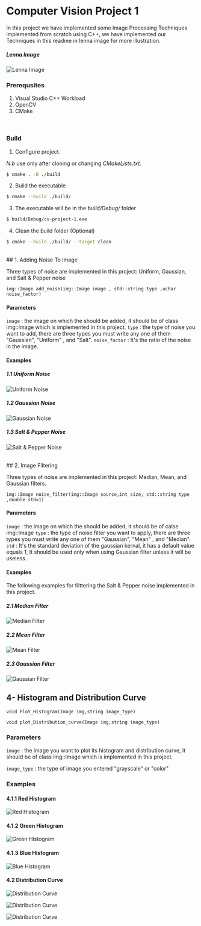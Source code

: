 # Computer Vision Project 1
In this project we have implemented some Image Processing Techniques implemented from scratch using C++, we have implemented our Techniques in this readme in lenna image for more illustration.

##### Lenna Image
![Lenna Image](examples/lennagray.png)
<br>
### Prerequsites
1. Visual Studio C++ Workload
2. OpenCV
3. CMake

<br>

### Build
1. Configure project.

*N.b* use only after cloning or changing *CMakeLists.txt*.
```sh
$ cmake . -B ./build
```
2. Build the executable
```sh
$ cmake --build ./build/
```
3. The executable will be in the *build/Debug/* folder
```sh
$ build/Debug/cv-project-1.exe
```
4. Clean the build folder (Optional)
```sh
$ cmake --build ./build/ --target clean
```


<br>
## 1. Adding Noise To Image

Three types of noise are implemented in this project: Uniform, Gaussian, and Salt & Pepper noise

`img::Image add_noise(img::Image image , std::string type ,uchar noise_factor) `

#### Parameters 

` image ` : the image on which the should be added, it should be of class img::Image which is implemented in this project.
` type ` : the type of noise you want to add, there are three types you must write any one of them "Gaussian", "Uniform" , and "Salt".
` noise_factor ` : It's the ratio of the noise in the image.

#### Examples

##### 1.1 Uniform Noise
![Uniform Noise](examples/uniform_noise.png)

##### 1.2 Gaussian Noise
![Gaussian Noise](examples/gaussian_noise.png)

##### 1.3 Salt & Pepper Noise
![Salt & Pepper Noise](examples/salt_noise.png)

<br>
## 2. Image Filtering

Three types of noise are implemented in this project: Median, Mean, and Gaussian filters.

`img::Image noise_filter(img::Image source,int size, std::string type  ,double std=1) `

#### Parameters 

` image ` : the image on which the should be added, it should be of calse img::Image
` type ` : the type of noise filter you want to apply, there are three types you must write any one of them "Gaussian", "Mean" , and "Median".
` std ` : It's the standard deviation of the gaussian kernal, it has a default value equals 1, It should be used only when using Gaussian filter unless it will be useless.
#### Examples
The following examples for filttering the Salt & Pepper noise implemented in this project.

##### 2.1 Median Filter
![Median Filter](examples/median_filter.png)

##### 2.2 Mean Filter
![Mean Filter](examples/mean_filter.png)

##### 2.3 Gaussian Filter
![Gaussian Filter](examples/gaussian_filter.png)

## 4- Histogram and Distribution Curve

`
void Plot_Histogram(Image img,string image_type)
`

`
void plot_Distribution_curve(Image img,string image_type)
`
### Parameters 

` image ` : the image you want to plot its histogram and distribution curve, it should be of class img::Image which is implemented in this project.

` image_type ` : the type of image you entered "grayscale" or "color"

### Examples
#### 4.1.1 Red Histogram
![Red Histogram](examples/Red_Histogram.png)
#### 4.1.2 Green Histogram
![Green Histogram](examples/Green_Histogram.png)
#### 4.1.3 Blue Histogram
![Blue Histogram](examples/Blue_Histogram.png)

#### 4.2 Distribution Curve
![Distribution Curve](examples/red_Distribution_curve.png)

![Distribution Curve](examples/green_distribution_curve.png)

![Distribution Curve](examples/blue_distribution_curve.png)
